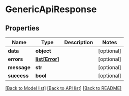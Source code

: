 # GenericApiResponse

## Properties

| Name        | Type                        | Description | Notes      |
| ----------- | --------------------------- | ----------- | ---------- |
| **data**    | **object**                  |             | [optional] |
| **errors**  | [**list[Error]**](Error.md) |             | [optional] |
| **message** | **str**                     |             | [optional] |
| **success** | **bool**                    |             | [optional] |

[[Back to Model list]](../README.md#documentation-for-models) [[Back to API list]](../README.md#documentation-for-api-endpoints) [[Back to README]](../README.md)
